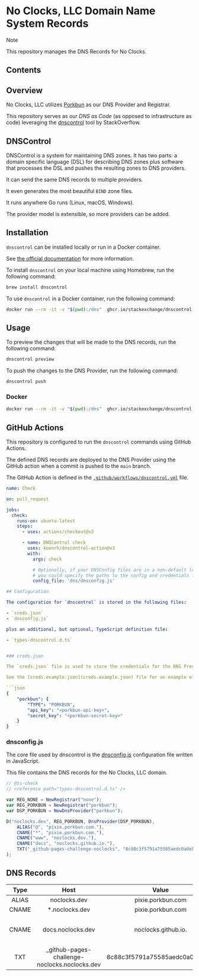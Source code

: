 # No Clocks, LLC Domain Name System Records

> [!NOTE]
> This repository manages the DNS Records for No Clocks.


## Contents

## Overview

No Clocks, LLC utilizes [Porkbun](https://porkbun.com/) as our DNS Provider and Registrar.

This repository serves as our *DNS as Code* (as opposed to infrastructure as code) leveraging the [dnscontrol](https://github.com/StackExchange/dnscontrol/) tool by StackOverflow.

## DNSControl

DNSControl is a system for maintaining DNS zones. It has two parts: a domain specific language (DSL) for describing
DNS zones plus software that processes the DSL and pushes the resulting zones to DNS providers.

It can send the same DNS records to multiple providers.

It even generates the most beautiful `BIND` zone files.

It runs anywhere Go runs (Linux, macOS, Windows).

The provider model is extensible, so more providers can be added.

## Installation

`dnscontrol` can be installed locally or run in a Docker container.

See [the official documentation](https://docs.dnscontrol.org/getting-started/getting-started#1-install-the-software) for more information.

To install `dnscontrol` on your local machine using Homebrew, run the following command:

```bash
brew install dnscontrol
```

To use `dnscontrol` in a Docker container, run the following command:

```bash
docker run --rm -it -v "$(pwd):/dns"  ghcr.io/stackexchange/dnscontrol preview
```

## Usage

To preview the changes that will be made to the DNS records, run the following command:

```bash
dnscontrol preview
```

To push the changes to the DNS Provider, run the following command:

```bash
dnscontrol push
```

### Docker

```bash
docker run --rm -it -v "$(pwd):/dns"  ghcr.io/stackexchange/dnscontrol preview
```

## GitHub Actions

This repository is configured to run the `dnscontrol` commands using GitHub Actions.

The defined DNS records are deployed to the DNS Provider using the GitHub action when a commit is pushed to the `main` branch.

The GitHub Action is defined in the [`.github/workflows/dnscontrol.yml`](.github/workflows/dnscontrol.yml) file.

```yaml
name: Check

on: pull_request

jobs:
  check:
    runs-on: ubuntu-latest
    steps:
      - uses: actions/checkout@v2

      - name: DNSControl check
        uses: koenrh/dnscontrol-action@v3
        with:
          args: check

          # Optionally, if your DNSConfig files are in a non-default location,
          # you could specify the paths to the config and credentials file.
          config_file: 'dns/dnsconfig.js'

## Configuration

The configuration for `dnscontrol` is stored in the following files:

- `creds.json`
- `dnsconfig.js`

plus an additional, but optional, TypeScript definition file:

- `types-dnscontrol.d.ts`


### creds.json

The `creds.json` file is used to store the credentials for the DNS Provider.

See the [creds.example.json](creds.example.json) file for an example of the format.

```json
{
    "porkbun": {
        "TYPE": "PORKBUN",
        "api_key": "<porkbun-api-key>",
        "secret_key": "<porkbun-secret-key>"
    }
}
```

### dnsconfig.js

The core file used by dnscontrol is the [dnsconfig.js](dnsconfig.js) configuration file written in JavaScript.

This file contains the DNS records for the No Clocks, LLC domain.

```javascript
// @ts-check
// <reference path="types-dnscontrol.d.ts" />

var REG_NONE = NewRegistrar("none");
var REG_PORKBUN = NewRegistrar("porkbun");
var DSP_PORKBUN = NewDnsProvider("porkbun");

D("noclocks.dev", REG_PORKBUN, DnsProvider(DSP_PORKBUN),
    ALIAS("@", "pixie.porkbun.com."),
    CNAME("*", "pixie.porkbun.com."),
    CNAME("www", "noclocks.dev."),
    CNAME("docs", "noclocks.github.io."),
    TXT("_github-pages-challenge-noclocks", "8c88c3f5791a75585aedc0a0e821fb")
);
```

## DNS Records

| Type  |                     Host                      |             Value              | TTL | Options |              Notes              |
|:-----:|:---------------------------------------------:|:------------------------------:|:---:|:-------:|:-------------------------------:|
| ALIAS |                 noclocks.dev                  |       pixie.porkbun.com        | 60  |         |                                 |
| CNAME |                *.noclocks.dev                 |       pixie.porkbun.com        | 600 |         |                                 |
| CNAME |               docs.noclocks.dev               |      noclocks.github.io.       | 600 |         | `CNAME` record for GitHub Pages |
|  TXT  | _github-pages-challenge-noclocks.noclocks.dev | 8c88c3f5791a75585aedc0a0e821fb | 600 |         |   GitHub Domain Verification    |
